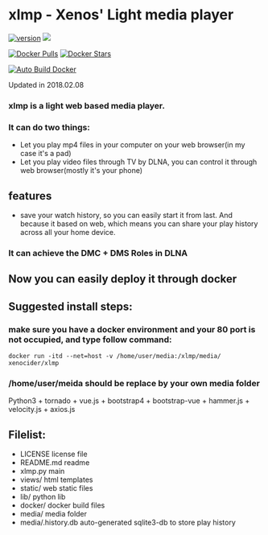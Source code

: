 # xlmp - Xenos' Light media player

[![version](https://images.microbadger.com/badges/version/xenocider/xlmp.svg)](https://microbadger.com/images/xenocider/xlmp "Get your own version badge on microbadger.com")
[![](https://images.microbadger.com/badges/image/xenocider/xlmp.svg)](https://microbadger.com/images/xenocider/xlmp "Get your own image badge on microbadger.com")

[![Docker Pulls](https://img.shields.io/docker/pulls/xenocider/xlmp.svg)](https://hub.docker.com/r/xenocider/xlmp/ "Docker Pulls")
[![Docker Stars](https://img.shields.io/docker/stars/xenocider/xlmp.svg)](https://hub.docker.com/r/xenocider/xlmp/ "Docker Stars")

[![Auto Build Docker](https://github.com/XenosLu/xlmp/actions/workflows/main.yml/badge.svg)](https://github.com/XenosLu/xlmp/actions/workflows/main.yml)

Updated in 2018.02.08


### xlmp is a light web based media player.
### It can do two things: 
+ Let you play mp4 files in your computer on your web browser(in my case it's a pad)
+ Let you play video files through TV by DLNA, you can control it through web browser(mostly it's your phone)
## features
+ save your watch history, so you can easily start it from last. And because it based on web, which means you can share your play history across all your home device.


### It can achieve the DMC + DMS Roles in DLNA
## Now you can easily deploy it through docker
## Suggested install steps:
### make sure you have a docker environment and your 80 port is not occupied, and type follow command:
    docker run -itd --net=host -v /home/user/media:/xlmp/media/ xenocider/xlmp
### /home/user/meida should be replace by your own media folder


Python3 + tornado + vue.js + bootstrap4 + bootstrap-vue + hammer.js + velocity.js + axios.js

## Filelist:
+ LICENSE         license file 	
+ README.md       readme
+ xlmp.py 	      main
+ views/          html templates
+ static/         web static files
+ lib/            python lib
+ docker/         docker build files
+ media/          media folder
+ media/.history.db      auto-generated sqlite3-db to store play history
